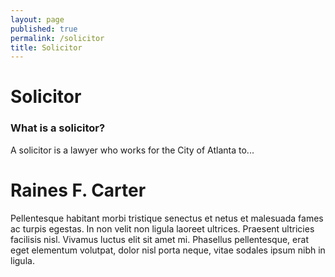 ```yaml
---
layout: page
published: true
permalink: /solicitor
title: Solicitor
---
```


# Solicitor

### What is a solicitor?

A solicitor is a lawyer who works for the City of Atlanta to...

# Raines F. Carter

Pellentesque habitant morbi tristique senectus et netus et malesuada fames ac turpis egestas. In non velit non ligula laoreet ultrices. Praesent ultricies facilisis nisl. Vivamus luctus elit sit amet mi. Phasellus pellentesque, erat eget elementum volutpat, dolor nisl porta neque, vitae sodales ipsum nibh in ligula. 
